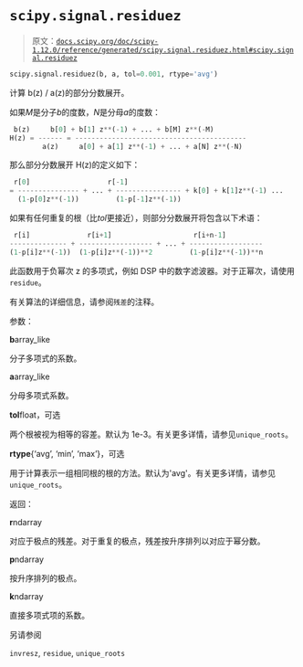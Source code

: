 # `scipy.signal.residuez`

> 原文：[`docs.scipy.org/doc/scipy-1.12.0/reference/generated/scipy.signal.residuez.html#scipy.signal.residuez`](https://docs.scipy.org/doc/scipy-1.12.0/reference/generated/scipy.signal.residuez.html#scipy.signal.residuez)

```py
scipy.signal.residuez(b, a, tol=0.001, rtype='avg')
```

计算 b(z) / a(z)的部分分数展开。

如果*M*是分子*b*的度数，*N*是分母*a*的度数：

```py
 b(z)     b[0] + b[1] z**(-1) + ... + b[M] z**(-M)
H(z) = ------ = ------------------------------------------
        a(z)     a[0] + a[1] z**(-1) + ... + a[N] z**(-N) 
```

那么部分分数展开 H(z)的定义如下：

```py
 r[0]                   r[-1]
= --------------- + ... + ---------------- + k[0] + k[1]z**(-1) ...
  (1-p[0]z**(-1))         (1-p[-1]z**(-1)) 
```

如果有任何重复的根（比*tol*更接近），则部分分数展开将包含以下术语：

```py
 r[i]              r[i+1]                    r[i+n-1]
-------------- + ------------------ + ... + ------------------
(1-p[i]z**(-1))  (1-p[i]z**(-1))**2         (1-p[i]z**(-1))**n 
```

此函数用于负幂次 z 的多项式，例如 DSP 中的数字滤波器。对于正幂次，请使用`residue`。

有关算法的详细信息，请参阅`残差`的注释。

参数：

**b**array_like

分子多项式的系数。

**a**array_like

分母多项式系数。

**tol**float，可选

两个根被视为相等的容差。默认为 1e-3。有关更多详情，请参见`unique_roots`。

**rtype**{‘avg’, ‘min’, ‘max’}，可选

用于计算表示一组相同根的根的方法。默认为'avg'。有关更多详情，请参见`unique_roots`。

返回：

**r**ndarray

对应于极点的残差。对于重复的极点，残差按升序排列以对应于幂分数。

**p**ndarray

按升序排列的极点。

**k**ndarray

直接多项式项的系数。

另请参阅

`invresz`, `residue`, `unique_roots`
